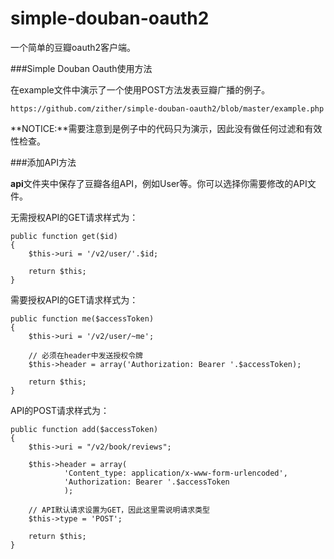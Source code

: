 simple-douban-oauth2
====================

一个简单的豆瓣oauth2客户端。

###Simple Douban Oauth使用方法

在example文件中演示了一个使用POST方法发表豆瓣广播的例子。

    https://github.com/zither/simple-douban-oauth2/blob/master/example.php

**NOTICE:**需要注意到是例子中的代码只为演示，因此没有做任何过滤和有效性检查。

###添加API方法

**api**文件夹中保存了豆瓣各组API，例如User等。你可以选择你需要修改的API文件。

无需授权API的GET请求样式为：

    public function get($id)
    {
        $this->uri = '/v2/user/'.$id;

        return $this;
    }

需要授权API的GET请求样式为：

    public function me($accessToken)
    {
        $this->uri = '/v2/user/~me';

        // 必须在header中发送授权令牌
        $this->header = array('Authorization: Bearer '.$accessToken);

        return $this;
    }

API的POST请求样式为：

    public function add($accessToken)
    {
        $this->uri = "/v2/book/reviews";

        $this->header = array(
                'Content_type: application/x-www-form-urlencoded',
                'Authorization: Bearer '.$accessToken
                );

        // API默认请求设置为GET，因此这里需说明请求类型
        $this->type = 'POST';

        return $this;     
    }
